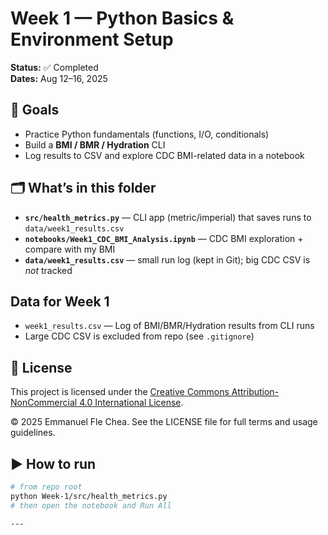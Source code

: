 # Week 1 — Python Basics & Environment Setup

**Status:** ✅ Completed  
**Dates:** Aug 12–16, 2025

## 🎯 Goals
- Practice Python fundamentals (functions, I/O, conditionals)
- Build a **BMI / BMR / Hydration** CLI
- Log results to CSV and explore CDC BMI-related data in a notebook

## 🗂 What’s in this folder
- **`src/health_metrics.py`** — CLI app (metric/imperial) that saves runs to `data/week1_results.csv`
- **`notebooks/Week1_CDC_BMI_Analysis.ipynb`** — CDC BMI exploration + compare with my BMI
- **`data/week1_results.csv`** — small run log (kept in Git); big CDC CSV is *not* tracked

## Data for Week 1
- `week1_results.csv` — Log of BMI/BMR/Hydration results from CLI runs
- Large CDC CSV is excluded from repo (see `.gitignore`)

## 📄 License

This project is licensed under the [Creative Commons Attribution-NonCommercial 4.0 International License](https://creativecommons.org/licenses/by-nc/4.0/).

© 2025 Emmanuel Fle Chea. See the LICENSE file for full terms and usage guidelines.

## ▶️ How to run
```bash
# from repo root
python Week-1/src/health_metrics.py
# then open the notebook and Run All 

---